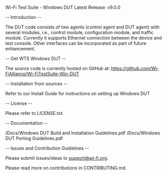 Wi-Fi Test Suite - Windows DUT
Latest Release: v9.0.0

-- Introduction --

The DUT code consists of two agents (control agent and DUT agent) with several modules, 
i.e., control module, configuration module, and traffic module. Currently it supports 
Ethernet connection between the device and test console. Other interfaces can be 
incorporated as part of future enhancement.

-- Get WTS Windows DUT --

The source code is currently hosted on GitHub at: https://github.com/Wi-FiAlliance/Wi-FiTestSuite-Win-DUT

-- Installation from sources --

Refer to our Install Guide for instructions on setting up Windows DUT

-- License --

Please refer to LICENSE.txt.

-- Documentation --

/Docs/Windows DUT Build and Installation Guidelines.pdf
/Docs/Windows DUT Porting Guidelines.pdf

-- Issues and Contribution Guidelines --

Please submit issues/ideas to support@wi-fi.org.

Please read more on contributions in CONTRIBUTING.md.